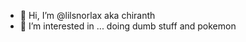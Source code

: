 - 👋 Hi, I’m @lilsnorlax aka chiranth
- 👀 I’m interested in ... doing dumb stuff and pokemon


<!---
lilsnorlax/lilsnorlax is a ✨ special ✨ repository because its `README.md` (this file) appears on your GitHub profile.
You can click the Preview link to take a look at your changes.
--->
